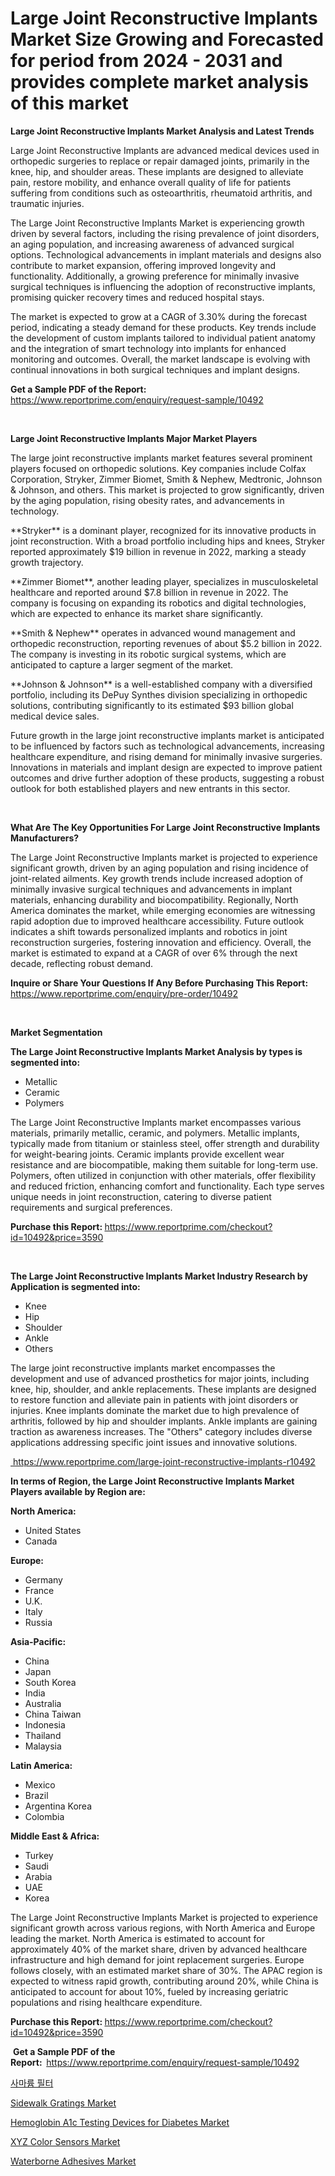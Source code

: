 <p><h1>Large Joint Reconstructive Implants Market Size Growing and Forecasted for period from 2024 - 2031 and provides complete market analysis of this market</h1></p><p><strong>Large Joint Reconstructive Implants Market Analysis and Latest Trends</strong></p>
<p><p>Large Joint Reconstructive Implants are advanced medical devices used in orthopedic surgeries to replace or repair damaged joints, primarily in the knee, hip, and shoulder areas. These implants are designed to alleviate pain, restore mobility, and enhance overall quality of life for patients suffering from conditions such as osteoarthritis, rheumatoid arthritis, and traumatic injuries.</p><p>The Large Joint Reconstructive Implants Market is experiencing growth driven by several factors, including the rising prevalence of joint disorders, an aging population, and increasing awareness of advanced surgical options. Technological advancements in implant materials and designs also contribute to market expansion, offering improved longevity and functionality. Additionally, a growing preference for minimally invasive surgical techniques is influencing the adoption of reconstructive implants, promising quicker recovery times and reduced hospital stays.</p><p>The market is expected to grow at a CAGR of 3.30% during the forecast period, indicating a steady demand for these products. Key trends include the development of custom implants tailored to individual patient anatomy and the integration of smart technology into implants for enhanced monitoring and outcomes. Overall, the market landscape is evolving with continual innovations in both surgical techniques and implant designs.</p></p>
<p><strong>Get a Sample PDF of the Report:&nbsp;</strong> <a href="https://www.reportprime.com/enquiry/request-sample/10492">https://www.reportprime.com/enquiry/request-sample/10492</a></p>
<p>&nbsp;</p>
<p><strong>Large Joint Reconstructive Implants Major Market Players</strong></p>
<p><p>The large joint reconstructive implants market features several prominent players focused on orthopedic solutions. Key companies include Colfax Corporation, Stryker, Zimmer Biomet, Smith & Nephew, Medtronic, Johnson & Johnson, and others. This market is projected to grow significantly, driven by the aging population, rising obesity rates, and advancements in technology.</p><p>**Stryker** is a dominant player, recognized for its innovative products in joint reconstruction. With a broad portfolio including hips and knees, Stryker reported approximately $19 billion in revenue in 2022, marking a steady growth trajectory.</p><p>**Zimmer Biomet**, another leading player, specializes in musculoskeletal healthcare and reported around $7.8 billion in revenue in 2022. The company is focusing on expanding its robotics and digital technologies, which are expected to enhance its market share significantly.</p><p>**Smith & Nephew** operates in advanced wound management and orthopedic reconstruction, reporting revenues of about $5.2 billion in 2022. The company is investing in its robotic surgical systems, which are anticipated to capture a larger segment of the market.</p><p>**Johnson & Johnson** is a well-established company with a diversified portfolio, including its DePuy Synthes division specializing in orthopedic solutions, contributing significantly to its estimated $93 billion global medical device sales.</p><p>Future growth in the large joint reconstructive implants market is anticipated to be influenced by factors such as technological advancements, increasing healthcare expenditure, and rising demand for minimally invasive surgeries. Innovations in materials and implant design are expected to improve patient outcomes and drive further adoption of these products, suggesting a robust outlook for both established players and new entrants in this sector.</p></p>
<p>&nbsp;</p>
<p><strong>What Are The Key Opportunities For Large Joint Reconstructive Implants Manufacturers?</strong></p>
<p><p>The Large Joint Reconstructive Implants market is projected to experience significant growth, driven by an aging population and rising incidence of joint-related ailments. Key growth trends include increased adoption of minimally invasive surgical techniques and advancements in implant materials, enhancing durability and biocompatibility. Regionally, North America dominates the market, while emerging economies are witnessing rapid adoption due to improved healthcare accessibility. Future outlook indicates a shift towards personalized implants and robotics in joint reconstruction surgeries, fostering innovation and efficiency. Overall, the market is estimated to expand at a CAGR of over 6% through the next decade, reflecting robust demand.</p></p>
<p><strong>Inquire or Share Your Questions If Any Before Purchasing This Report:</strong> <a href="https://www.reportprime.com/enquiry/pre-order/10492">https://www.reportprime.com/enquiry/pre-order/10492</a></p>
<p>&nbsp;</p>
<p><strong>Market Segmentation</strong></p>
<p><strong>The Large Joint Reconstructive Implants Market Analysis by types is segmented into:</strong></p>
<p><ul><li>Metallic</li><li>Ceramic</li><li>Polymers</li></ul></p>
<p><p>The Large Joint Reconstructive Implants market encompasses various materials, primarily metallic, ceramic, and polymers. Metallic implants, typically made from titanium or stainless steel, offer strength and durability for weight-bearing joints. Ceramic implants provide excellent wear resistance and are biocompatible, making them suitable for long-term use. Polymers, often utilized in conjunction with other materials, offer flexibility and reduced friction, enhancing comfort and functionality. Each type serves unique needs in joint reconstruction, catering to diverse patient requirements and surgical preferences.</p></p>
<p><strong>Purchase this Report:&nbsp;</strong><a href="https://www.reportprime.com/checkout?id=10492&price=3590">https://www.reportprime.com/checkout?id=10492&price=3590</a></p>
<p>&nbsp;</p>
<p><strong>The Large Joint Reconstructive Implants Market Industry Research by Application is segmented into:</strong></p>
<p><ul><li>Knee</li><li>Hip</li><li>Shoulder</li><li>Ankle</li><li>Others</li></ul></p>
<p><p>The large joint reconstructive implants market encompasses the development and use of advanced prosthetics for major joints, including knee, hip, shoulder, and ankle replacements. These implants are designed to restore function and alleviate pain in patients with joint disorders or injuries. Knee implants dominate the market due to high prevalence of arthritis, followed by hip and shoulder implants. Ankle implants are gaining traction as awareness increases. The "Others" category includes diverse applications addressing specific joint issues and innovative solutions.</p></p>
<p><a href="https://www.reportprime.com/large-joint-reconstructive-implants-r10492">&nbsp;https://www.reportprime.com/large-joint-reconstructive-implants-r10492</a></p>
<p><strong>In terms of Region, the Large Joint Reconstructive Implants Market Players available by Region are:</strong></p>
<p>
    <p> <strong> North America: </strong>
        <ul>
            <li>United States</li>
            <li>Canada</li>
        </ul>
        </p> 
    <p> <strong> Europe: </strong>
        <ul>
            <li>Germany</li>
            <li>France</li>
            <li>U.K.</li>
            <li>Italy</li>
            <li>Russia</li>
        </ul>
        </p> 
    <p> <strong> Asia-Pacific: </strong>
        <ul>
            <li>China</li>
            <li>Japan</li>
            <li>South Korea</li>
            <li>India</li>
            <li>Australia</li>
            <li>China Taiwan</li>
            <li>Indonesia</li>
            <li>Thailand</li>
            <li>Malaysia</li>
        </ul>
        </p> 
    <p> <strong> Latin America: </strong>
        <ul>
            <li>Mexico</li>
            <li>Brazil</li>
            <li>Argentina Korea</li>
            <li>Colombia</li>
        </ul>
        </p> 
    <p> <strong> Middle East & Africa: </strong>
        <ul>
            <li>Turkey</li>
            <li>Saudi</li>
            <li>Arabia</li>
            <li>UAE</li>
            <li>Korea</li>
        </ul>
    </p>
    </p>
<p><p>The Large Joint Reconstructive Implants Market is projected to experience significant growth across various regions, with North America and Europe leading the market. North America is estimated to account for approximately 40% of the market share, driven by advanced healthcare infrastructure and high demand for joint replacement surgeries. Europe follows closely, with an estimated market share of 30%. The APAC region is expected to witness rapid growth, contributing around 20%, while China is anticipated to account for about 10%, fueled by increasing geriatric populations and rising healthcare expenditure.</p></p>
<p><strong>Purchase this Report: </strong><a href="https://www.reportprime.com/checkout?id=10492&price=3590">https://www.reportprime.com/checkout?id=10492&price=3590</a></p>
<p>&nbsp;<strong>Get a Sample PDF of the Report:&nbsp;&nbsp;</strong><a href="https://www.reportprime.com/enquiry/request-sample/10492">https://www.reportprime.com/enquiry/request-sample/10492</a></p>
<p><strong></strong></p>
<p><p><a href="https://medium.com/@deandreclark78/%EC%82%AC%EB%A7%88%EB%A5%A8-%ED%95%84%ED%84%B0-%EC%8B%9C%EC%9E%A5%EC%9D%98-%EC%8B%9C%EC%9E%A5-%EB%8F%99%ED%96%A5-%EB%B0%8F-2031%EB%85%84%EA%B9%8C%EC%A7%80%EC%9D%98-%EB%AF%B8%EB%9E%98-%EC%A0%84%EB%A7%9D-%EC%8B%9C%EC%9E%A5%EC%9D%98-%EC%A3%BC%EC%9A%94-%EC%9A%94%EC%9D%B8-%EB%B6%84%EC%84%9D-4ad21ea974e5">사마륨 필터</a></p><p><a href="https://issuu.com/reportprime-2/docs/sidewalk-gratings-market-size-2030._a255b4f06adc4f">Sidewalk Gratings Market</a></p><p><a href="https://github.com/PeterParrish5/Market-Research-Report-List-6/blob/main/hemoglobin-a1c-testing-devices-for-diabetes-market.md">Hemoglobin A1c Testing Devices for Diabetes Market</a></p><p><a href="https://medium.com/@marilynfhghoster53/the-global-market-overview-of-the-xyz-color-sensors-market-provides-a-unique-perspective-on-the-7f038abe0679">XYZ Color Sensors Market</a></p><p><a href="https://www.linkedin.com/pulse/waterborne-adhesives-market-overview-global-trends-future-ggdhe?trackingId=j7D5N3d9RWOmvQ%2BYbBdAgQ%3D%3D">Waterborne Adhesives Market</a></p></p>